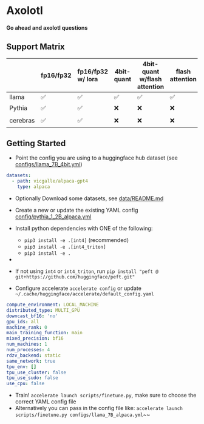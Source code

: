 # Axolotl

#### Go ahead and axolotl questions

## Support Matrix

|          | fp16/fp32 | fp16/fp32 w/ lora | 4bit-quant | 4bit-quant w/flash attention | flash attention | xformers attention |
|----------|:----------|:------------------|------------|------------------------------|-----------------|--------------------|
| llama    | ✅         | ✅                 | ✅          | ✅                            | ✅               | ✅                  |
| Pythia   | ✅         | ✅                 | ❌          | ❌                            | ❌               | ❓                  |
| cerebras | ✅         | ✅                 | ❌          | ❌                            | ❌               | ❓                  |


## Getting Started

- Point the config you are using to a huggingface hub dataset (see [configs/llama_7B_4bit.yml](https://github.com/winglian/axolotl/blob/main/configs/llama_7B_4bit.yml#L6-L8))

```yaml
datasets:
  - path: vicgalle/alpaca-gpt4
    type: alpaca
```

- Optionally Download some datasets, see [data/README.md](data/README.md)


- Create a new or update the existing YAML config [config/pythia_1_2B_alpaca.yml](config/pythia_1_2B_alpaca.yml)
- Install python dependencies with ONE of the following:

    - `pip3 install -e .[int4]` (recommended)
    - `pip3 install -e .[int4_triton]`
    - `pip3 install -e .`
-
- If not using `int4` or `int4_triton`, run `pip install "peft @ git+https://github.com/huggingface/peft.git"`
- Configure accelerate `accelerate config` or update `~/.cache/huggingface/accelerate/default_config.yaml`

```yaml
compute_environment: LOCAL_MACHINE
distributed_type: MULTI_GPU
downcast_bf16: 'no'
gpu_ids: all
machine_rank: 0
main_training_function: main
mixed_precision: bf16
num_machines: 1
num_processes: 4
rdzv_backend: static
same_network: true
tpu_env: []
tpu_use_cluster: false
tpu_use_sudo: false
use_cpu: false
```

- Train! `accelerate launch scripts/finetune.py`, make sure to choose the correct YAML config file
- Alternatively you can pass in the config file like: `accelerate launch scripts/finetune.py configs/llama_7B_alpaca.yml`~~
